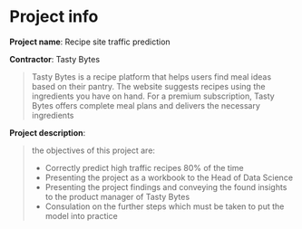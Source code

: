 # Project info 

**Project name**: Recipe site traffic prediction  

**Contractor**: Tasty Bytes

> Tasty Bytes is a recipe platform that helps users find meal ideas based on their pantry. The website suggests recipes using the ingredients you have on hand. For a premium subscription, Tasty Bytes offers complete meal plans and delivers the necessary ingredients

**Project description**: 

> the objectives of this project are:
> - Correctly predict high traffic recipes 80% of the time
> - Presenting the project as a workbook to the Head of Data Science 
> - Presenting the project findings and conveying the found insights to the product manager of Tasty Bytes
> - Consulation on the further steps which must be taken to put the model into practice


